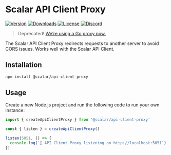 # Scalar API Client Proxy

[![Version](https://img.shields.io/npm/v/%40scalar/api-client-proxy)](https://www.npmjs.com/package/@scalar/api-client-proxy)
[![Downloads](https://img.shields.io/npm/dm/%40scalar/api-client-proxy)](https://www.npmjs.com/package/@scalar/api-client-proxy)
[![License](https://img.shields.io/npm/l/%40scalar%2Fapi-client-proxy)](https://www.npmjs.com/package/@scalar/api-client-proxy)
[![Discord](https://img.shields.io/discord/1135330207960678410?style=flat&color=5865F2)](https://discord.gg/scalar)

> Deprecated! [We’re using a Go proxy now.](https://github.com/scalar/scalar/tree/main/examples/proxy-server)

The Scalar API Client Proxy redirects requests to another server to avoid CORS issues. Works well with the Scalar API Client.

## Installation

```bash
npm install @scalar/api-client-proxy
```

## Usage

Create a new Node.js project and run the following code to run your own instance:

```ts
import { createApiClientProxy } from '@scalar/api-client-proxy'

const { listen } = createApiClientProxy()

listen(5051, () => {
  console.log(`🥤 API Client Proxy listening on http://localhost:5051`)
})
```
